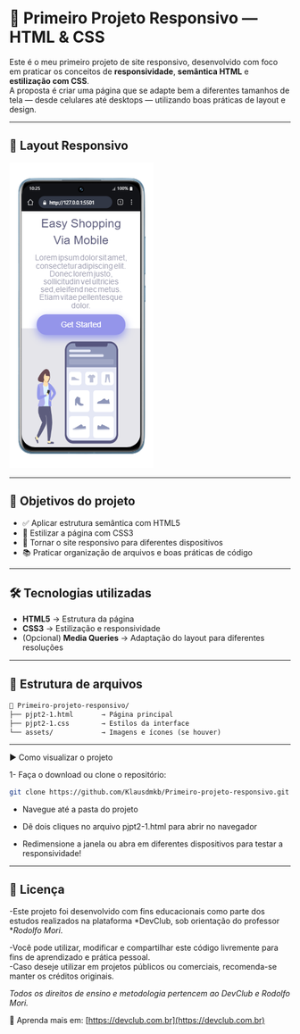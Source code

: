# 📱 Primeiro Projeto Responsivo — HTML & CSS

Este é o meu primeiro projeto de site responsivo, desenvolvido com foco em praticar os conceitos de **responsividade**, **semântica HTML** e **estilização com CSS**.  
A proposta é criar uma página que se adapte bem a diferentes tamanhos de tela — desde celulares até desktops — utilizando boas práticas de layout e design.

---


## 🧩 Layout Responsivo


<img src="assets/responsive-mob.png" widht="200">

---
## 🚀 Objetivos do projeto

- ✅ Aplicar estrutura semântica com HTML5  
- 🎨 Estilizar a página com CSS3  
- 📱 Tornar o site responsivo para diferentes dispositivos  
- 📚 Praticar organização de arquivos e boas práticas de código  

---

## 🛠 Tecnologias utilizadas

- **HTML5** → Estrutura da página  
- **CSS3** → Estilização e responsividade  
- (Opcional) **Media Queries** → Adaptação do layout para diferentes resoluções  

---

## 📂 Estrutura de arquivos

```plaintext
📁 Primeiro-projeto-responsivo/
├── pjpt2-1.html       → Página principal
├── pjpt2-1.css        → Estilos da interface
└── assets/            → Imagens e ícones (se houver)
```
---
▶️ Como visualizar o projeto


1- Faça o download ou clone o repositório:

```bash
git clone https://github.com/Klausdmkb/Primeiro-projeto-responsivo.git
```

- Navegue até a pasta do projeto

- Dê dois cliques no arquivo pjpt2-1.html para abrir no navegador

- Redimensione a janela ou abra em diferentes dispositivos para testar a responsividade!

---

## 📄 Licença

-Este projeto foi desenvolvido com fins educacionais como parte dos estudos realizados na plataforma *DevClub, sob orientação do professor **Rodolfo Mori*.

-Você pode utilizar, modificar e compartilhar este código livremente para fins de aprendizado e prática pessoal.  
-Caso deseje utilizar em projetos públicos ou comerciais, recomenda-se manter os créditos originais.

*Todos os direitos de ensino e metodologia pertencem ao DevClub e Rodolfo Mori.*

🚀 Aprenda mais em: [https://devclub.com.br](https://devclub.com.br)
